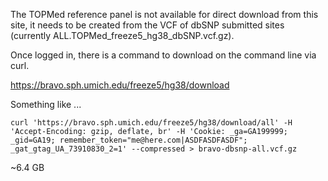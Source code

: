 

The TOPMed reference panel is not available for direct download from this site, it needs to be created from the VCF of dbSNP submitted sites (currently ALL.TOPMed_freeze5_hg38_dbSNP.vcf.gz).

Once logged in, there is a command to download on the command line via curl.

https://bravo.sph.umich.edu/freeze5/hg38/download

Something like ...
```
curl 'https://bravo.sph.umich.edu/freeze5/hg38/download/all' -H 'Accept-Encoding: gzip, deflate, br' -H 'Cookie: _ga=GA199999; _gid=GA19; remember_token="me@here.com|ASDFASDFASDF"; _gat_gtag_UA_73910830_2=1' --compressed > bravo-dbsnp-all.vcf.gz
```

~6.4 GB




